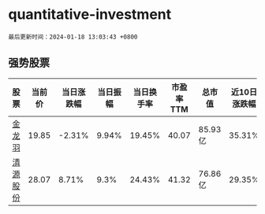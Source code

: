 # quantitative-investment

`最后更新时间：2024-01-18 13:03:43 +0800`

## 强势股票

|股票|当前价|当日涨跌幅|当日振幅|当日换手率|市盈率TTM|总市值|近10日涨跌幅|
|----|----|----|----|----|----|----|----|
|[金龙羽](https://xueqiu.com/S/SZ002882)|19.85|-2.31%|9.94%|19.45%|40.07|85.93亿|35.31%|
|[清源股份](https://xueqiu.com/S/SH603628)|28.07|8.71%|9.3%|24.43%|41.32|76.86亿|29.35%|
